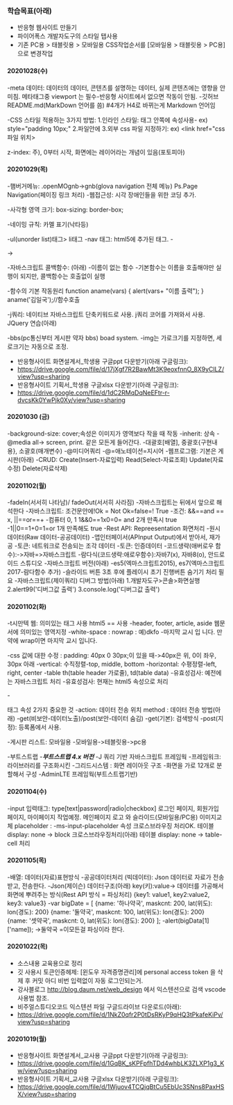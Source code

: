 ### 학습목표(아래)

- 반응형 웹사이트 만들기
- 파이어폭스 개발자도구의 스타일 탭사용
- 기존 PC용 > 태블릿용 > 모바일용 CSS작업순서를 [모바일용 > 태블릿용 > PC용] 으로 변경작업

#### 20201028(수)
-meta 데이터: 데이터의 데이터, 콘텐츠를 설명하는 데이터, 실제 콘텐츠에는 영향을 안미침.
메타태그중 viewport 는 필수-반응형 사이트에서 없으면 작동이 안됨.
-깃허브 README.md(MarkDown 언어를 씀) 
#4개가 H4로 바뀌는게 Markdown 언어임

-CSS 스타일 적용하는 3가지 방법: 
1.인라인 스타일: 태그 안쪽에  속성사용- ex) style="padding 10px;"
2.파일안에 <style>태그 사용: <style> </style>
3.외부 css 파일 지정하기: ex) <link href="css파일 위치>

z-index: 주), 0부터 시작, 
화면에는 레이어라는 개념이 있음(포토피아)

#### 20201029(목)
-햄버거메뉴: .openMOgnb->gnb(glova navigation 전체 메뉴)
Ps.Page Navigation(페이징 링크 처리)
-웹접근성: 시각 장애인들을 위한 코딩 추가.

-사각형 영역 크기: box-sizing: border-box;

-네이밍 규칙: 카멜 표기(낙타등)

-ul(unorder list)태그> li태그
-nav 태그: html5에 추가된 태그.
-<div id="nav"></div> -> <nav></nav>

-자바스크립트 콜백함수: (아래)
-이름이 없는 함수
-기본함수는 이름을 호출해야만 실행이 되지만, 콜백함수는 호출없이 실행

-함수의 기본 작동원리
function aname(vars) {
    alert(vars+ "이름 출력");
}
aname('김일국');//함수호출
<!-- 함수 매개 변수?가 다 있는거 -->
-j쿼리: 네이티브 자바스크립트 단축키워드로 사용.
j쿼리 코어를 가져와서 사용.
JQuery 연습(아래)
<!-- 1. jQuery 개요
  -개요 : 자바 스크립트 라이브러리 중 대표적임.

 - DOM엘리먼트 하나하나 접근하여 작업을 수행

    -페이지에 강력한 CSS를 추가

    -엘리먼트 속성 변경, 엘리먼트를 추가

  -특징 : DOM 엘리먼트셀렉터(DOM: HTML, XML을 제어)
 html태그선택 : $("a"),$("div")
 CSS클래스선택 : $(".클래스명"), $("태그, 클래스명")
 CSS ID선택 : $("#id") document.getElementById("id")와 같다
 중첩구조 : $("#id").find("li") => $("#id li")
 jquery 사용법 시작부분
<script type="text/javascript" src="jquery.js"></script>
<head> 태그 안쪽에 사용 </head>

 -Ajax 지원 (현재 진행중인 스프링프로젝트 댓글 기능에 사용할 예정)
 -사용법(아래)
 *$(document).ready(callback)
   단축형: jQuery(callback)/$(callback) 
  $(document).ready(function(){
   //사용자 소스 영역
  });
  $(function() {
  //사용자 소스 영역
  });
  jQuery(document).ready(function() {
  //사용자 소스 영역
  });
  jQuery(function() {
  //사용자 소스 영역
  });  -->

-bbs(pc통신부터 게시판 약자 bbs) boad system.
-img는 가로크기를 지정하면, 세로크기는 자동으로 조정.


- 반응형사이트 화면설계서_학생용 구글ppt 다운받기(아래 구글링크):
- https://drive.google.com/file/d/17jXgf7R2BawMt3K9eoxfnnO_8X9yClLZ/view?usp=sharing
- 반응형사이트 기획서_학생용 구글xlsx 다운받기(아래 구글링크):
- https://drive.google.com/file/d/1dC2RMqDqNeEFtr-r-dvcsKk0YwPjk0Xy/view?usp=sharing

#### 20201030 (금)
-background-size: cover;속성은 이미지가 영역보다 작을 때 작동
-inherit: 상속
-@media all-> screen, print. 같은  모든게 들어간다.
-대괄호[배열], 중괄호{구현내용}, 소괄호(매개변수)
-@미디어쿼리
-@=애노테이션=지시어
-웹프로그램: 기본은 게시판(아래)
-CRUD: Create(Insert-자료입력)
      Read(Select-자료조회)
      Update(자료수정)
      Delete(자료삭제)

#### 20201102(월)
-fadeIn(서서히 나타남)/ fadeOut(서서히 사라짐)
-자바스크립트는 뒤에서 앞으로 해석한다
-자바스크립트: 조건문안에!Ok = Not Ok=false=! True
-조건: &&==and == x, ||==or==+
-컴퓨터 0, 1
1&&0==1x0=0= and 2개 만족시 true
-1||0==1+0=1=or 1개 만족해도 true
-Rest API: Repreesentation 화면처리
-원시 데이터(Raw 데이터-공공데이터)
-앱인터페이서(APInput Output)에서 받아서, 재가공
-토큰: 네트워크로 전송되는 조각 데이터
-토큰: 인증데이터
-코드생략(애버로우 함수):->자바=>자바스크립트
-람다식(코드생략:애로우함수):자바7(x), 자바8(o), 안드로이드 스튜디오
-자바스크립트 버전(아래)
-es5(엑마스크립트2015), es7(엑마스크립트2017-람다함수 추가)
-슬라이드 버튼 3초 후에 플레이시 초기 진행버튼 숨기기 처리 필요
-자바스크립트(제이쿼리) 디버그 방법(아래)
1.개발자도구>콘솔>화면실행
2.alert99('디버그값 출력')
3.console.log('디버그값 출력')

#### 20201102(화)
-t시만텍 웹: 의미있는 태그 사용 html5 == 사용
-header, footer, article, aside 웹문서에 의미있는 영역지정
-white-space : nowrap : 예)dkfo
-마지막 교시 입
니다.
만약에 wrap이면
마지막 교시
입니다.

-css 값에 대한 수정 : padding: 40px 0 30px;이 있을 때->40px은 위, 0이 좌우, 30px 아래 
-vertical: 수직정렬-top, middle, bottom
-horizontal: 수평정렬-left, right, center
-table th(table header 가로줄), td(table data)
-유효성검사: 예전에는 자바스크립트 처리
-유효성검사: 현재는 html5 속성으로 처리

-<form>태그 속성 2가지 중요한 것
-action: 데이터 전송 위치
method : 데이터 전송 방법(아래)
-get(비보안-데이터노출)/post(보안-데이터 숨김)
-get(기본): 검색방식
-post(지정): 등록폼에서 사용.

-게시판 리스트: 모바일용
-모바일용->테블릿용->pc용

-부트스트랩 
-***부트스트랩 4.x 버전***
-J 쿼리 기반 자바스크립트 프레임웍
-프레임워크: 라이브러리를 구조화시킨
-그리드시스템 :  화면 레이아웃 구조
-화면을 가로 12개로 분할해서 구성
-AdminLTE 프레임웍(부트스트랩기반)


#### 20201104(수)
-input 입력태그: type[text|password|radio|checkbox]
로그인 페이지, 회원가입 페이지, 마이페이지 작업예정.
메인페이지 로고 와 슬라이드(모바일용/PC용) 이미지교체
placeholder : -ms-input-placeholder 속성 크로스브라우징 처리OK.
테이블 display: none -> block 크로스브라우징처리(아래)
테이블 display: none -> table-cell 처리

#### 20201105(목)
-배열: 데이터(자료)표현방식
-공공데이터처리 (빅데이터): Json 데이터로 자료가 전송받고, 전송한다.
-Json(제이슨) 데이터구조(아래)
key(키):value-> 데이터를 가공해서 화면에 뿌려주는 방식(Rest API 방식 = 파싱처리)
{key1: value1, key2:value2, key3: value3}
-var bigDate = [
  {name: '하나약국', maskcnt: 200, lat(위도): lon(경도): 200}
  {name: '둘약국', maskcnt: 100, lat(위도): lon(경도): 200}
  {name: '셋약국', maskcnt: 0, lat(위도): lon(경도): 200}
];
-alert(bigData[1]['name]); ->둘약국
=이모든걸 파싱이라 한다.

#### 20201022(목)

- 소스내용 교육용으로 정리
- 깃 사용시 토큰인증헤제: [윈도우 자격증명관리]에 personal access token 을 삭제 후 커밋
아디 비번 입력없이 자동 로그인되는거.
- 강사블로그 http://blog.daum.net/web_design 에서 익스텐션으로 검색 vscode 사용법 참조.
- 비주얼스튜디오코드 익스텐션 파일 구글드라이브 다운로드(아래):
- https://drive.google.com/file/d/1NkZ0qfr2P0tDsRKyP9qHQ3tPkafeKiPv/view?usp=sharing

#### 20201019(월)

- 반응형사이트 화면설계서_교사용 구글ppt 다운받기(아래 구글링크):
- https://drive.google.com/file/d/1GqBK_sKPFpfhTDd4whbLK3ZLXP1g3_Kw/view?usp=sharing
- 반응형사이트 기획서_교사용 구글xlsx 다운받기(아래 구글링크):
- https://drive.google.com/file/d/1Wjuov4TCQjqBtCu5EbUc3SNns8PaxHSX/view?usp=sharing
